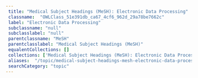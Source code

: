 ```yaml
--- 
 title: "Medical Subject Headings (MeSH): Electronic Data Processing" 
 classname:  "OWLClass_51e391db_ca67_4cf6_962d_29a78be7662c" 
 label: "Electronic Data Processing" 
 subclassname: "null" 
 subclasslabel: "null" 
 parentclassname: "MeSH" 
 parentclasslabel: "Medical Subject Headings (MeSH)" 
 equalentCollections: [] 
 collections: ['Medical Subject Headings (MeSH): Electronic Data Processing']
 aliases:  "/topic/medical-subject-headings-mesh-electronic-data-processing"  
 searchCategory: "topic" 
---
```

